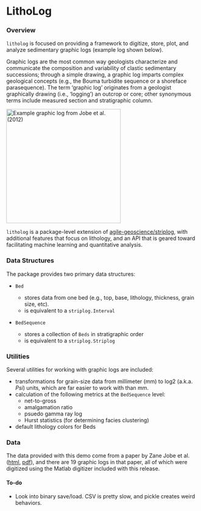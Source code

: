 # LithoLog

### Overview

`litholog` is focused on providing a framework to digitize, store, plot, and analyze sedimentary graphic logs (example log shown below).

Graphic logs are the most common way geologists characterize and communicate the composition and variability of clastic sedimentary successions; through a simple drawing, a graphic log imparts complex geological concepts (e.g., the Bouma turbidite sequence or a shoreface parasequence). The term ‘graphic log’ originates from a geologist graphically drawing (i.e., ‘logging’) an outcrop or core; other synonymous terms include measured section and stratigraphic column.

<img src="/data/example_log.png" alt="Example graphic log from Jobe et al. (2012)" width="300"/>

`litholog` is a package-level extension of [agile-geoscience/striplog](https://github.com/agile-geoscience/striplog), with additional features that focus on lithology, and an API that is geared toward facilitating machine learning and quantitative analysis.

### Data Structures

The package provides two primary data structures:
- `Bed`
    - stores data from one bed (e.g., top, base, lithology, thickness, grain size, etc).
    - is equivalent to a `striplog.Interval`

- `BedSequence`
    - stores a collection of `Beds` in stratigraphic order
    - is equivalent to a `striplog.Striplog`

### Utilities

Several utilities for working with graphic logs are included:

- transformations for grain-size data from millimeter (mm) to log2 (a.k.a. *Psi*) units, which are far easier to work with than mm.
- calculation of the following metrics at the `BedSequence` level:
    - net-to-gross
    - amalgamation ratio
    - psuedo gamma ray log
    - Hurst statistics (for determining facies clustering)
- default lithology colors for Beds

### Data

The data provided with this demo come from a paper by Zane Jobe et al. ([html](https://doi.org/10.1111/j.1365-3091.2011.01283.x), [pdf](http://www.academia.edu/download/31596179/Jobe_et_al_2012_Sed-_Climbing_ripple_successions_in_turbidite_systems.pdf)), and there are 19 graphic logs in that paper, all of which were digitized using the Matlab digitizer included with this release.

#### To-do

- Look into binary save/load. CSV is pretty slow, and pickle creates weird behaviors.
